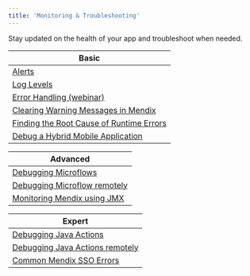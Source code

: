 ```yaml
---
title: 'Monitoring & Troubleshooting'
---
```


Stay updated on the health of your app and troubleshoot when needed.

| Basic
| -----------------------------------------------------------------------------------
| [Alerts](/developerportal/operate/monitoring-application-health)
| [Log Levels](log-levels)
| [Error Handling (webinar)](http://ww2.mendix.com/Expert-Webinar.Error-Handling.html)
| [Clearing Warning Messages in Mendix](clearing-warning-messages-in-mendix)
| [Finding the Root Cause of Runtime Errors](finding-the-root-cause-of-runtime-errors)
| [Debug a Hybrid Mobile Application](debug-a-hybrid-mobile-application)

| Advanced
| -----------------------------------------------------------------------------------
| [Debugging Microflows](debugging-microflows)
| [Debugging Microflow remotely](debugging-microflows-remotely)
| [Monitoring Mendix using JMX](monitoring-mendix-using-jmx)

| Expert
| -----------------------------------------------------------------------------------
| [Debugging Java Actions](debugging-java-actions)
| [Debugging Java Actions remotely](debugging-java-actions-remotely)
| [Common Mendix SSO Errors](common-mendix-sso-errors)
